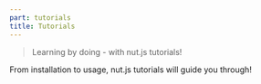 ```yaml
---
part: tutorials
title: Tutorials
---
```


> Learning by doing - with nut.js tutorials!

From installation to usage, nut.js tutorials will guide you through!